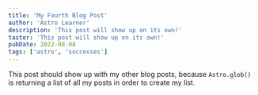 ```yaml
---
title: 'My Fourth Blog Post'
author: 'Astro Learner'
description: 'This post will show up on its own!'
taster: 'This post will show up on its own!'
pubDate: 2022-08-08
tags: ['astro', 'successes']
---
```


This post should show up with my other blog posts, because `Astro.glob()` is returning a list of all my posts in order to create my list.
